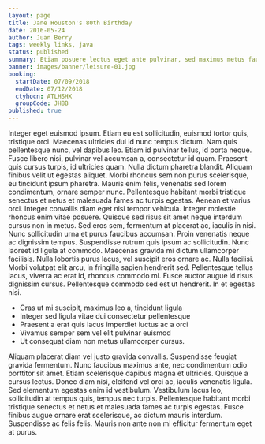 ```yaml
---
layout: page
title: Jane Houston's 80th Birthday
date: 2016-05-24
author: Juan Berry
tags: weekly links, java
status: published
summary: Etiam posuere lectus eget ante pulvinar, sed maximus metus faucibus.
banner: images/banner/leisure-01.jpg
booking:
  startDate: 07/09/2018
  endDate: 07/12/2018
  ctyhocn: ATLHSHX
  groupCode: JH8B
published: true
---
```

Integer eget euismod ipsum. Etiam eu est sollicitudin, euismod tortor quis, tristique orci. Maecenas ultricies dui id nunc tempus dictum. Nam quis pellentesque nunc, vel dapibus leo. Etiam id pulvinar tellus, id porta neque. Fusce libero nisi, pulvinar vel accumsan a, consectetur id quam. Praesent quis cursus turpis, id ultricies quam. Nulla dictum pharetra blandit. Aliquam finibus velit ut egestas aliquet. Morbi rhoncus sem non purus scelerisque, eu tincidunt ipsum pharetra. Mauris enim felis, venenatis sed lorem condimentum, ornare semper nunc. Pellentesque habitant morbi tristique senectus et netus et malesuada fames ac turpis egestas. Aenean et varius orci. Integer convallis diam eget nisi tempor vehicula. Integer molestie rhoncus enim vitae posuere.
Quisque sed risus sit amet neque interdum cursus non in metus. Sed eros sem, fermentum at placerat ac, iaculis in nisi. Nunc sollicitudin urna et purus faucibus accumsan. Proin venenatis neque ac dignissim tempus. Suspendisse rutrum quis ipsum ac sollicitudin. Nunc laoreet id ligula at commodo. Maecenas gravida mi dictum ullamcorper facilisis. Nulla lobortis purus lacus, vel suscipit eros ornare ac. Nulla facilisi. Morbi volutpat elit arcu, in fringilla sapien hendrerit sed. Pellentesque tellus lacus, viverra ac erat id, rhoncus commodo mi. Fusce auctor augue id risus dignissim cursus. Pellentesque commodo sed est ut hendrerit. In et egestas nisi.

* Cras ut mi suscipit, maximus leo a, tincidunt ligula
* Integer sed ligula vitae dui consectetur pellentesque
* Praesent a erat quis lacus imperdiet luctus ac a orci
* Vivamus semper sem vel elit pulvinar euismod
* Ut consequat diam non metus ullamcorper cursus.

Aliquam placerat diam vel justo gravida convallis. Suspendisse feugiat gravida fermentum. Nunc faucibus maximus ante, nec condimentum odio porttitor sit amet. Etiam scelerisque dapibus magna et ultricies. Quisque a cursus lectus. Donec diam nisi, eleifend vel orci ac, iaculis venenatis ligula. Sed elementum egestas enim id vestibulum. Vestibulum lacus leo, sollicitudin at tempus quis, tempus nec turpis. Pellentesque habitant morbi tristique senectus et netus et malesuada fames ac turpis egestas. Fusce finibus augue ornare erat scelerisque, ac dictum mauris interdum. Suspendisse ac felis felis. Mauris non ante non mi efficitur fermentum eget at purus.
